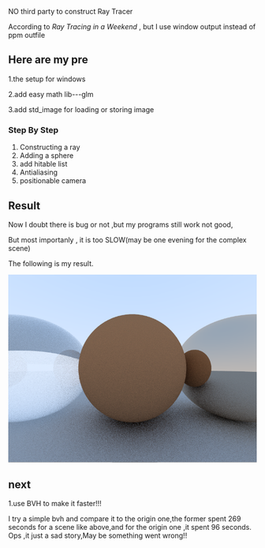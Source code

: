 NO third party to construct Ray  Tracer

According to  *Ray Tracing in a Weekend* , but I use  window output instead of ppm outfile

## Here are my pre

1.the setup for windows 

2.add  easy math lib---glm

3.add std_image for loading or storing image

### Step By Step

1. Constructing a ray
2. Adding a sphere
4. add hitable list 
5. Antialiasing 
8. positionable camera

## Result

Now I doubt there is bug or not ,but my programs still work not good,

But most importanly , it is too SLOW(may be one evening for the complex scene)

The following is my result.

![](https://github.com/zhulinspace/MyTinyRayTracer/blob/main/RayTracing/result_img/RayTracer1.png)



## next

1.use BVH to make it faster!!!

I try a simple bvh and compare it to the origin one,the former spent 269 seconds for a scene like above,and for the origin one ,it spent 96 seconds. Ops ,it just a sad story,May be something went wrong!!